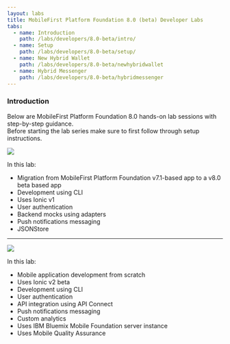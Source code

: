 ```yaml
---
layout: labs
title: MobileFirst Platform Foundation 8.0 (beta) Developer Labs
tabs:
  - name: Introduction
    path: /labs/developers/8.0-beta/intro/
  - name: Setup
    path: /labs/developers/8.0-beta/setup/
  - name: New Hybrid Wallet
    path: /labs/developers/8.0-beta/newhybridwallet
  - name: Hybrid Messenger
    path: /labs/developers/8.0-beta/hybridmessenger
---
```

### Introduction
Below are MobileFirst Platform Foundation 8.0 hands-on lab sessions with step-by-step guidance.  
Before starting the lab series make sure to first follow through setup instructions.

<div style="max-width: 200px">
<a href="{{site.baseurl}}/labs/developers/8.0-beta/newhybridwallet"><img src="{{site.baseurl}}/labs/developers/8.0-beta/newhybridwallet/logo_small.png"></a>
</div>

In this lab: 

* Migration from MobileFirst Platform Foundation v7.1-based app to a v8.0 beta based app
* Development using CLI
* Uses Ionic v1
* User authentication
* Backend mocks using adapters
* Push notifications messaging
* JSONStore

---

<div style="max-width: 200px">
<a href="{{site.baseurl}}/labs/developers/8.0-beta/hybridmessenger"><img src="{{site.baseurl}}/labs/developers/8.0-beta/hybridmessenger/logo_small.png"></a>
</div>

In this lab:

* Mobile application development from scratch
* Uses Ionic v2 beta
* Development using CLI
* User authentication
* API integration using API Connect
* Push notifications messaging
* Custom analytics
* Uses IBM Bluemix Mobile Foundation server instance
* Uses Mobile Quality Assurance
